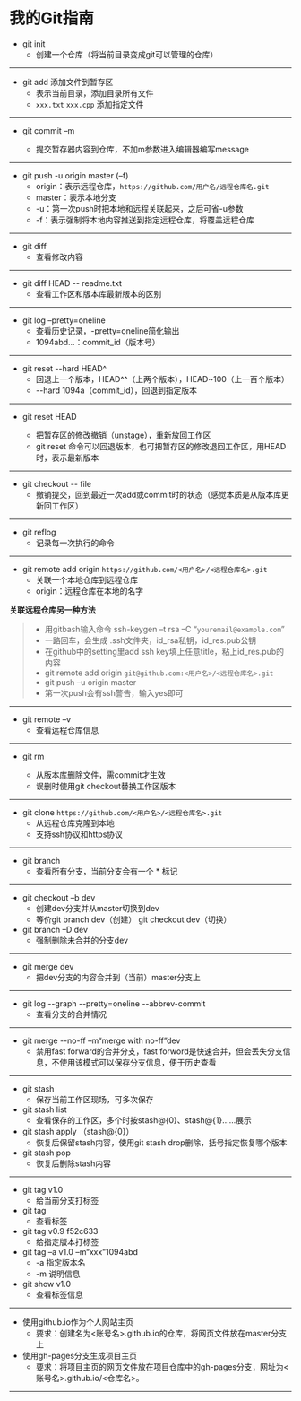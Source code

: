 # 我的Git指南

* git init
	- 创建一个仓库（将当前目录变成git可以管理的仓库）
  
-------------------

* git add 添加文件到暂存区
  - 表示当前目录，添加目录所有文件
  - `xxx.txt`   `xxx.cpp`  添加指定文件
  
-------------------
                                                                               
* git commit –m <message>
  - 提交暂存器内容到仓库，不加m参数进入编辑器编写message
  
-------------------         

* git push -u origin master (–f)
  - origin：表示远程仓库，`https://github.com/用户名/远程仓库名.git`
  -	master：表示本地分支
  -	-u：第一次push时把本地和远程关联起来，之后可省-u参数
  -	-f：表示强制将本地内容推送到指定远程仓库，将覆盖远程仓库
    
-------------------
                                                                               
* git diff
  - 查看修改内容
        
-------------------        
        
* git diff HEAD -- readme.txt
  - 查看工作区和版本库最新版本的区别

-------------------

* git log –pretty=oneline
  - 查看历史记录，-pretty=oneline简化输出
  - 1094abd…：commit_id（版本号）

-------------------

* git reset --hard HEAD^
  - 回退上一个版本，HEAD^^（上两个版本），HEAD~100（上一百个版本）
  - --hard 1094a（commit_id），回退到指定版本
  
-------------------  
  
* git reset HEAD <file>
  - 把暂存区的修改撤销（unstage），重新放回工作区
  - git reset 命令可以回退版本，也可把暂存区的修改退回工作区，用HEAD时，表示最新版本

-------------------

* git checkout -- file
  - 撤销提交，回到最近一次add或commit时的状态（感觉本质是从版本库更新回工作区）

-------------------

* git reflog
  - 记录每一次执行的命令

-------------------

* git remote add origin `https://github.com/<用户名>/<远程仓库名>.git`
  - 关联一个本地仓库到远程仓库
  - origin：远程仓库在本地的名字
	
**关联远程仓库另一种方法**
	
> * 用gitbash输入命令 ssh-keygen –t rsa –C “`youremail@example.com`”	
> * 一路回车，会生成 .ssh文件夹，id_rsa私钥，id_res.pub公钥
> * 在github中的setting里add ssh key填上任意title，粘上id_res.pub的内容
> * git remote add origin `git@github.com:<用户名>/<远程仓库名>.git`
> * git push –u origin master
> * 第一次push会有ssh警告，输入yes即可

-------------------  
  
* git remote –v
  - 查看远程仓库信息

-------------------

* git rm <file>
  - 从版本库删除文件，需commit才生效
  - 误删时使用git checkout替换工作区版本

-------------------

* git clone `https://github.com/<用户名>/<远程仓库名>.git`
  - 从远程仓库克隆到本地
  - 支持ssh协议和https协议

-------------------

* git branch
  - 查看所有分支，当前分支会有一个 * 标记

-------------------

* git checkout –b dev
  - 创建dev分支并从master切换到dev
  - 等价git branch dev（创建）    git checkout dev（切换）
* git branch –D dev
  - 强制删除未合并的分支dev

-------------------

* git merge dev
  - 把dev分支的内容合并到（当前）master分支上

-------------------

* git log --graph --pretty=oneline --abbrev-commit
  - 查看分支的合并情况

-------------------

* git merge --no-ff –m“merge with no-ff”dev
  - 禁用fast forward的合并分支，fast forword是快速合并，但会丢失分支信息，不使用该模式可以保存分支信息，便于历史查看

-------------------

* git stash
  - 保存当前工作区现场，可多次保存
* git stash list
  - 查看保存的工作区，多个时按stash@{0}、stash@{1}……展示
* git stash apply （stash@{0}）
  - 恢复后保留stash内容，使用git stash drop删除，括号指定恢复哪个版本
* git stash pop
  - 恢复后删除stash内容

-------------------

* git tag v1.0
  - 给当前分支打标签
* git tag
  - 查看标签
* git tag v0.9 f52c633
  - 给指定版本打标签
* git tag –a v1.0 –m“xxx”1094abd
  - -a 指定版本名
  - -m 说明信息
* git show v1.0
  - 查看标签信息

-------------------

* 使用github.io作为个人网站主页
  - 要求：创建名为<账号名>.github.io的仓库，将网页文件放在master分支上
* 使用gh-pages分支生成项目主页
  - 要求：将项目主页的网页文件放在项目仓库中的gh-pages分支，网址为<账号名>.github.io/<仓库名>。

-------------------
